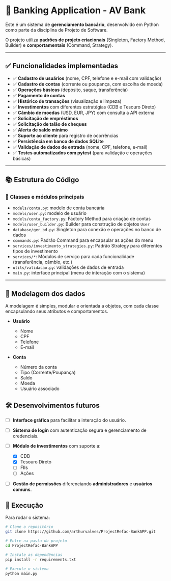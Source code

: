 
# 🏦 Banking Application - AV Bank

Este é um sistema de **gerenciamento bancário**, desenvolvido em Python como parte da disciplina de Projeto de Software.

O projeto utiliza **padrões de projeto criacionais** (Singleton, Factory Method, Builder) e **comportamentais** (Command, Strategy).

---

## ✅ Funcionalidades implementadas

* ✅ **Cadastro de usuários** (nome, CPF, telefone e e-mail com validação)
* ✅ **Cadastro de contas** (corrente ou poupança, com escolha de moeda)
* ✅ **Operações básicas** (depósito, saque, transferência)
* ✅ **Pagamento de contas**
* ✅ **Histórico de transações** (visualização e limpeza)
* ✅ **Investimentos** com diferentes estratégias (CDB e Tesouro Direto)
* ✅ **Câmbio de moedas** (USD, EUR, JPY) com consulta a API externa
* ✅ **Solicitação de empréstimos**
* ✅ **Solicitação de talão de cheques**
* ✅ **Alerta de saldo mínimo**
* ✅ **Suporte ao cliente** para registro de ocorrências
* ✅ **Persistência em banco de dados SQLite**
* ✅ **Validação de dados de entrada** (nome, CPF, telefone, e-mail)
* ✅ **Testes automatizados com pytest** (para validação e operações básicas)


---

## 📚 Estrutura do Código

### 🧱 Classes e módulos principais

* `models/conta.py`: modelo de conta bancária
* `models/user.py`: modelo de usuário
* `models/conta_factory.py`: Factory Method para criação de contas
* `models/user_builder.py`: Builder para construção de objetos `User`
* `database/ger_bd.py`: Singleton para conexão e operações no banco de dados
* `commands.py`: Padrão Command para encapsular as ações do menu
* `services/investimento_strategies.py`: Padrão Strategy para diferentes tipos de investimento
* `services/*`: Módulos de serviço para cada funcionalidade (transferência, câmbio, etc.)
* `utils/validacao.py`: validações de dados de entrada
* `main.py`: interface principal (menu de interação com o sistema)

---

## 📌 Modelagem dos dados

A modelagem é simples, modular e orientada a objetos, com cada classe encapsulando seus atributos e comportamentos.

* **Usuário**

  * Nome
  * CPF
  * Telefone
  * E-mail

* **Conta**

  * Número da conta
  * Tipo (Corrente/Poupança)
  * Saldo
  * Moeda
  * Usuário associado

## 🛠️ Desenvolvimentos futuros

* [ ] **Interface gráfica** para facilitar a interação do usuário.
* [ ] **Sistema de login** com autenticação segura e gerenciamento de credenciais.
* [ ] **Módulo de investimentos** com suporte a:
  * [x] CDB
  * [x] Tesouro Direto
  * [ ] FIIs
  * [ ] Ações
* [ ] **Gestão de permissões** diferenciando **administradores** e **usuários comuns**.


## 🚀 Execução

Para rodar o sistema:

```bash
# Clone o repositório
git clone https://github.com/arthurvalves/ProjectRefac-BankAPP.git

# Entre na pasta do projeto
cd ProjectRefac-BankAPP

# Instale as dependências
pip install -r requirements.txt

# Execute o sistema
python main.py
```
